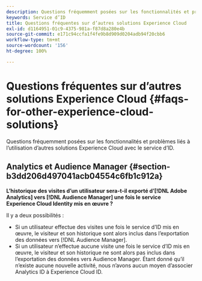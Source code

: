 ```yaml
---
description: Questions fréquemment posées sur les fonctionnalités et problèmes liés à l’utilisation d’autres solutions Experience Cloud avec le service d’ID.
keywords: Service d’ID
title: Questions fréquentes sur d’autres solutions Experience Cloud
exl-id: d1164951-01c9-4375-981a-f87d8a280e4b
source-git-commit: e171c94ccfa1f4fe9b8d909d0204adb94f20cbb6
workflow-type: tm+mt
source-wordcount: '156'
ht-degree: 100%

---
```


# Questions fréquentes sur d’autres solutions Experience Cloud {#faqs-for-other-experience-cloud-solutions}

Questions fréquemment posées sur les fonctionnalités et problèmes liés à l’utilisation d’autres solutions Experience Cloud avec le service d’ID.

## Analytics et Audience Manager {#section-b3dd206d497041acb04554c6fb1c912a}

**L’historique des visites d’un utilisateur sera-t-il exporté d’[!DNL Adobe Analytics] vers [!DNL Audience Manager] une fois le service Experience Cloud Identity mis en œuvre ?**

Il y a deux possibilités :

* Si un utilisateur effectue des visites une fois le service d’ID mis en œuvre, le visiteur et son historique sont alors inclus dans l’exportation des données vers [!DNL Audience Manager].
* Si un utilisateur n’effectue aucune visite une fois le service d’ID mis en œuvre, le visiteur et son historique ne sont alors pas inclus dans l’exportation des données vers Audience Manager. Étant donné qu’il n’existe aucune nouvelle activité, nous n’avons aucun moyen d’associer Analytics ID à Experience Cloud ID.
